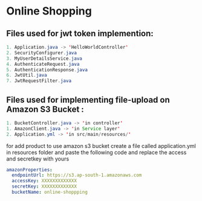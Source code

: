 # Online Shopping

## Files used for jwt token implemention: 
```java
1. Application.java -> 'HelloWorldController'
2. SecurityConfigurer.java
3. MyUserDetailsService.java
4. AuthenticateRequest.java
5. AuthenticationResponse.java
6. JwtUtil.java
7. JwtRequestFilter.java 
```

## Files used for implementing file-upload on Amazon S3 Bucket :
```java
1. BucketController.java -> 'in controller'
1. AmazonClient.java -> 'in Service layer'
2. Application.yml -> 'in src/main/resources/'
```

for add product to use amazon s3 bucket 
create a file called application.yml in resources folder and paste the following code and replace the access and secretkey with yours

```yml
amazonProperties:
  endpointUrl: https://s3.ap-south-1.amazonaws.com
  accessKey: XXXXXXXXXXXXX
  secretKey: XXXXXXXXXXXXX
  bucketName: online-shoppping
```

